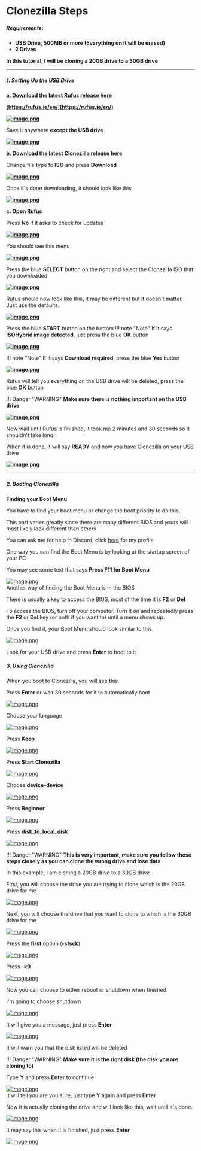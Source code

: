 # Clonezilla Steps

##### **Requirements:**

- **USB Drive, 500MB or more (Everything on it will be erased)**
- **2 Drives**

**In this tutorial, I will be cloning a 20GB drive to a 30GB drive**

---

##### **1. Setting Up the USB Drive**

**a. Download the latest [Rufus release here](https://rufus.ie/en/)**

**[https://rufus.ie/en/](https://rufus.ie/en/)**

**[![image.png](2022-11/scaled-1680-/image.png)](2022-11/image.png)**

Save it anywhere **except the USB drive**

**[![image.png](2022-11/scaled-1680-/D2Ximage.png)](2022-11/D2Ximage.png)**

**b. Download the latest [Clonezilla release here](https://clonezilla.org/downloads/download.php?branch=stable)**

Change file type to **ISO** and press **Download**

**[![image.png](2022-11/scaled-1680-/5CNimage.png)](2022-11/5CNimage.png)**

Once it's done downloading, it should look like this

**[![image.png](2022-11/scaled-1680-/izpimage.png)](2022-11/izpimage.png)**

**c. Open Rufus**

Press **No** if it asks to check for updates

**[![image.png](2022-11/scaled-1680-/ZzIimage.png)](2022-11/ZzIimage.png)**

You should see this menu

**[![image.png](2022-11/scaled-1680-/To3image.png)](2022-11/To3image.png)**

Press the blue **SELECT** button on the right and select the Clonezilla ISO that you downloaded

**[![image.png](2022-11/scaled-1680-/n1eimage.png)](2022-11/n1eimage.png)**

Rufus should now look like this, it may be different but it doesn't matter. Just use the defaults.

**[![image.png](2022-11/scaled-1680-/ibHimage.png)](2022-11/ibHimage.png)**

Press the blue **START** button on the bottom
!!! note "Note"
    If it says **ISOHybrid image detected**, just press the blue **OK** button

**[![image.png](2022-11/scaled-1680-/K22image.png)](2022-11/K22image.png)**

!!! note "Note"
    If it says **Download required**, press the blue **Yes** button

**[![image.png](2022-11/scaled-1680-/1nuimage.png)](2022-11/1nuimage.png)**

Rufus will tell you everything on the USB drive will be deleted, press the blue **OK** button

!!! Danger "WARNING"
    **Make sure there is nothing important on the USB drive**

**[![image.png](2022-11/scaled-1680-/Gtdimage.png)](2022-11/Gtdimage.png)**

Now wait until Rufus is finished, it took me 2 minutes and 30 seconds so it shouldn't take long

When it is done, it will say **READY** and now you have Clonezilla on your USB drive

**[![image.png](2022-11/scaled-1680-/zG4image.png)](2022-11/zG4image.png)**

---

##### **2. Booting Clonezilla**

**Finding your Boot Menu**

You have to find your boot menu or change the boot priority to do this.

This part varies greatly since there are many different BIOS and yours will most likely look different than others

You can ask me for help in Discord, click [here](https://discord.com/users/451884726618423351) for my profile

One way you can find the Boot Menu is by looking at the startup screen of your PC

You may see some text that says **Press F11 for Boot Menu**

[![image.png](2022-11/scaled-1680-/z3mimage.png)](2022-11/z3mimage.png)  
Another way of finding the Boot Menu is in the BIOS

There is usually a key to access the BIOS, most of the time it is **F2** or **Del**

To access the BIOS, turn off your computer. Turn it on and repeatedly press the **F2** or **Del** key (or both if you want to) until a menu shows up.

Once you find it, your Boot Menu should look similar to this

[![image.png](2022-11/scaled-1680-/3zfimage.png)](2022-11/3zfimage.png)

Look for your USB drive and press **Enter** to boot to it

##### **3. Using Clonezilla**  


When you boot to Clonezilla, you will see this

Press **Enter** or wait 30 seconds for it to automatically boot

[![image.png](2022-11/scaled-1680-/Bnlimage.png)](2022-11/Bnlimage.png)

Choose your language

[![image.png](2022-11/scaled-1680-/yOTimage.png)](2022-11/yOTimage.png)

Press **Keep**

[![image.png](2022-11/scaled-1680-/kxQimage.png)](2022-11/kxQimage.png)

Press **Start Clonezilla**

[![image.png](2022-11/scaled-1680-/Bc2image.png)](2022-11/Bc2image.png)

Choose **device-device**

[![image.png](2022-11/scaled-1680-/4DLimage.png)](2022-11/4DLimage.png)

Press **Beginner**

[![image.png](2022-11/scaled-1680-/8Eximage.png)](2022-11/8Eximage.png)

Press **disk\_to\_local\_disk**

[![image.png](2022-11/scaled-1680-/GSsimage.png)](2022-11/GSsimage.png)

!!! Danger "WARNING"
    **This is very important, make sure you follow these steps closely as you can clone the wrong drive and lose data**

In this example, I am cloning a 20GB drive to a 30GB drive

First, you will choose the drive you are trying to clone which is the 20GB drive for me

[![image.png](2022-11/scaled-1680-/x7Wimage.png)](2022-11/x7Wimage.png)

Next, you will choose the drive that you want to clone to which is the 30GB drive for me

[![image.png](2022-11/scaled-1680-/N6uimage.png)](2022-11/N6uimage.png)

Press the **first** option (**-sfsck**)

[![image.png](2022-11/scaled-1680-/tVnimage.png)](2022-11/tVnimage.png)

Press **-k0**

[![image.png](2022-11/scaled-1680-/CILimage.png)](2022-11/CILimage.png)

Now you can choose to either reboot or shutdown when finished.

I'm going to choose shutdown

[![image.png](2022-11/scaled-1680-/UIwimage.png)](2022-11/UIwimage.png)

It will give you a message, just press **Enter**

[![image.png](2022-11/scaled-1680-/ga8image.png)](2022-11/ga8image.png)

It will warn you that the disk listed will be deleted

!!! Danger "WARNING"
    **Make sure it is the right disk (the disk you are cloning to)**

Type **Y** and press **Enter** to continue

[![image.png](2022-11/scaled-1680-/j9iimage.png)](2022-11/j9iimage.png)  
It will tell you are you sure, just type **Y** again and press **Enter**

Now it is actually cloning the drive and will look like this, wait until it's done.

[![image.png](2022-11/scaled-1680-/RCOimage.png)](2022-11/RCOimage.png)

It may say this when it is finished, just press **Enter**

[![image.png](2022-11/scaled-1680-/07yimage.png)](2022-11/07yimage.png)
